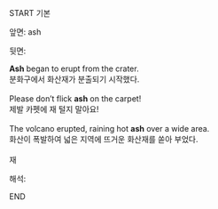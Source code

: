 START
기본

앞면:
ash


뒷면:
<div><strong>Ash</strong> began to erupt from the crater. </div><div><div>분화구에서 화산재가 분출되기 시작했다.</div></div><div><br></div><div><div>Please don’t flick <strong>ash</strong> on the carpet! </div><div><div>제발 카펫에 재 털지 말아요!</div></div></div><div><br></div><div><div>The volcano erupted, raining hot <strong>ash</strong> over a wide area. </div><div><div>화산이 폭발하여 넓은 지역에 뜨거운 화산재를 쏟아 부었다.</div></div></div><div><br></div><div>재</div>


해석:
<!--ID: 1746614453457-->
END